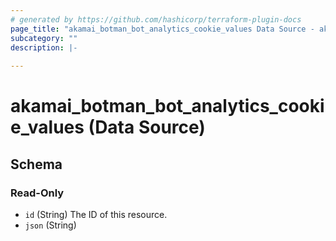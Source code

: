 ```yaml
---
# generated by https://github.com/hashicorp/terraform-plugin-docs
page_title: "akamai_botman_bot_analytics_cookie_values Data Source - akamai"
subcategory: ""
description: |-
  
---
```


# akamai_botman_bot_analytics_cookie_values (Data Source)





<!-- schema generated by tfplugindocs -->
## Schema

### Read-Only

- `id` (String) The ID of this resource.
- `json` (String)
